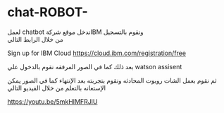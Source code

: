 # chat-ROBOT-
لعمل chatbot    ندخل موقع  شركةIBM  ونقوم بالتسجيل  
من  خلال الرابط   التالي 


Sign up for IBM Cloud
https://cloud.ibm.com/registration/free


بعد  ذلك    كما  في  الصور المرفقه  نقوم   بالدخول  علي  watson  assisent

ثم   نقوم  بعمل  الشات  روبوت المحادثه 
 ونقوم بتجربته بعد الإنتهاء
كما في الصور
 يمكن   الإستعانه  بالتعلم  من  خلال   الفيديو التالي

https://youtu.be/5mkHIMFRJlU
